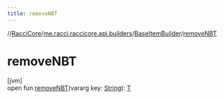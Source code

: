 ```yaml
---
title: removeNBT
---
```

//[RacciCore](../../../index.html)/[me.racci.raccicore.api.builders](../index.html)/[BaseItemBuilder](index.html)/[removeNBT](remove-n-b-t.html)



# removeNBT



[jvm]\
open fun [removeNBT](remove-n-b-t.html)(vararg key: [String](https://kotlinlang.org/api/latest/jvm/stdlib/kotlin/-string/index.html)): [T](index.html)




